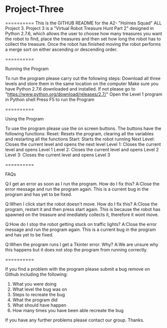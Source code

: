 # Project-Three
==========
This is the  GITHUB README for the A2- "Holmes Squad" ALL Project 3. Project 3 is a "Virtual Robot Treasure Hunt Part 2" designed in Python 2.7.6, which allows the user to choose how many treasures you want the robot to find, place the treasures and then set how long the robot has to collect the treasure. Once the robot has finished moving the robot performs a merge sort on either ascending or descending order.

==========

Running the Program

To run the program please carry out the following steps:
Download all three levels and store them in the same location on the computer
Make sure you have Python 2.7.6 downloaded and installed. If not please go to "https://www.python.org/download/releases/2.7/"
Open the Level 1 program in Python shell
Press F5 to run the Program

==========

Using the Program

To use the program please use the on screen buttons. The buttons have the following functions:
Reset: Resets the program, clearing all the variables and restarting all the functions
Start: Starts the robot running
Next Level: Closes the current level and opens the next level
Level 1: Closes the current level and opens Level 1
Level 2: Closes the current level and opens Level 2
Level 3: Closes the current level and opens Level 3

==========

FAQs

Q:I get an error as soon as I run the program. How do I fix this?
A:Close the error message and run the program again. This is a current bug in the program and has yet to be fixed.

Q:When I click start the robot doesn't move. How do I fix this?
A:Close the program, restart it and then press start again. This is because the robot has spawned on the treasure and imediately collects it, therefore it wont move.

Q:How do I stop the robot getting stuck on traffic lights?
A:Close the error message and run the program again. This is a current bug in the program and has yet to be fixed.

Q:When the program runs I get a Tkinter error. Why?
A:We are unsure why this happens but it does not stop the program from running correctly.

==========

If you find a problem with the program please submit a bug remove on Github including the following:
1) What you were doing
2) What level the bug was on
3) Steps to recreate the bug
4) What the program did
5) What should have happen
6) How many times you have been able recreate the bug

If you have any further problems please contact our group. Thanks.

